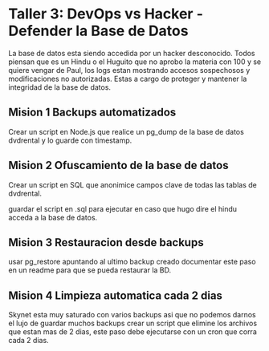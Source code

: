 # Taller 3: DevOps vs Hacker - Defender la Base de Datos

La base de datos esta siendo accedida por un hacker desconocido. Todos piensan que es un Hindu o el Huguito que no aprobo la materia con 100 y se quiere 
vengar de Paul, los logs estan mostrando accesos sospechosos y modificaciones no autorizadas. Estas a cargo de proteger y mantener la integridad de la base 
de datos. 


## Mision 1 Backups automatizados 
Crear un script en Node.js que realice un pg_dump de la base de datos dvdrental y lo guarde con timestamp.

## Mision 2 Ofuscamiento de la base de datos 

Crear un script en SQL que anonimice campos clave de todas las tablas de dvdrental.

guardar el script en .sql para ejecutar en caso que hugo dire el hindu acceda a la base de datos.

## Mision 3 Restauracion desde backups 

usar pg_restore apuntando al ultimo backup creado
documentar este paso en un readme para que se pueda restaurar la BD.

## Mision 4 Limpieza automatica cada 2 dias 

Skynet esta muy saturado con varios backups asi que no podemos darnos el lujo de guardar muchos backups 
crear un script que elimine los archivos que estan mas de 2 dias, este paso debe ejecutarse con un cron que corra cada 2 dias. 
